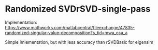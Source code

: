 # Randomized SVDrSVD-single-pass

Implementation: https://www.mathworks.com/matlabcentral/fileexchange/47835-randomized-singular-value-decomposition?s_tid=mwa_osa_a

Simple imlementation, but with less accuracy than rSVDBasic for eigensim